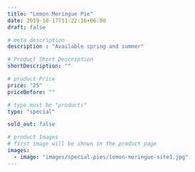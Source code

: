 ```yaml
---
title: "Lemon Meringue Pie"
date: 2019-10-17T11:22:16+06:00
draft: false

# meta description
description : "Available spring and summer"

# Product Short Description
shortDescription: ""

# product Price
price: "25"
priceBefore: ""

# type must be "products"
type: "special"

sold_out: false

# product Images
# first image will be shown in the product page
images:
  - image: "images/special-pies/lemon-meringue-site1.jpg"
---
```

